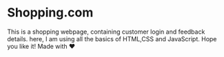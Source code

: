 # Shopping.com

This is a shopping webpage, containing customer login and feedback details.
here, I am using all the basics of HTML,CSS and JavaScript.
Hope you like it!
Made with ❤
